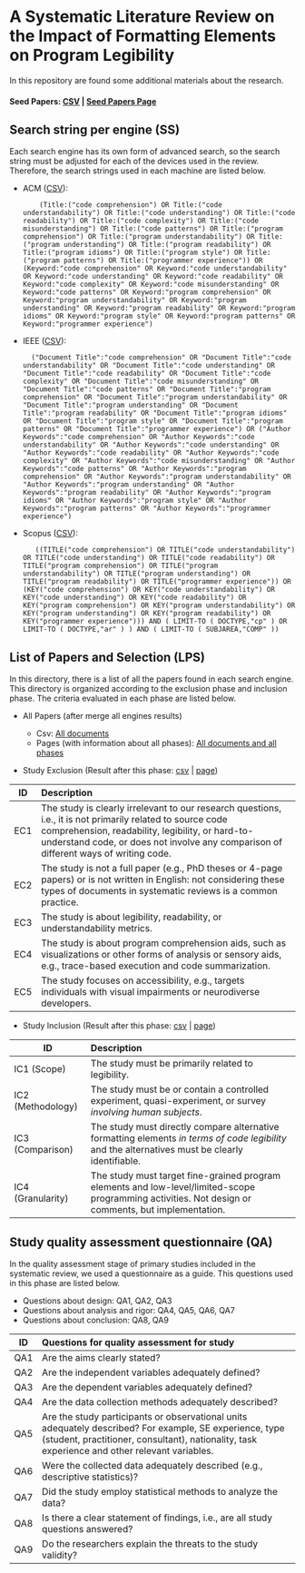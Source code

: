 # A Systematic Literature Review on the Impact of Formatting Elements on Program Legibility

In this repository are found some additional materials about the research.

#### Seed Papers: [CSV](csv/SeedPapers.tsv) | [Seed Papers Page](list-papers/SeedPapers.md)

## Search string per engine (SS)

Each search engine has its own form of advanced search, so the search string must be adjusted for each of the devices used in the review. Therefore, the search strings used in each machine are listed below.

* ACM ([CSV](csv/Engine-Result-ACM.tsv)):

          (Title:("code comprehension") OR Title:("code understandability") OR Title:("code understanding") OR Title:("code readability") OR Title:("code complexity") OR Title:("code misunderstanding") OR Title:("code patterns") OR Title:("program comprehension") OR Title:("program understandability") OR Title:("program understanding") OR Title:("program readability") OR Title:("program idioms") OR Title:("program style") OR Title:("program patterns") OR Title:("programmer experience")) OR (Keyword:"code comprehension" OR Keyword:"code understandability" OR Keyword:"code understanding" OR Keyword:"code readability" OR Keyword:"code complexity" OR Keyword:"code misunderstanding" OR Keyword:"code patterns" OR Keyword:"program comprehension" OR Keyword:"program understandability" OR Keyword:"program understanding" OR Keyword:"program readability" OR Keyword:"program idioms" OR Keyword:"program style" OR Keyword:"program patterns" OR Keyword:"programmer experience")

* IEEE ([CSV](csv/Engine-Result-IEEE.tsv)):
        
        ("Document Title":"code comprehension" OR "Document Title":"code understandability" OR "Document Title":"code understanding" OR "Document Title":"code readability" OR "Document Title":"code complexity" OR "Document Title":"code misunderstanding" OR "Document Title":"code patterns" OR "Document Title":"program comprehension" OR "Document Title":"program understandability" OR "Document Title":"program understanding" OR "Document Title":"program readability" OR "Document Title":"program idioms" OR "Document Title":"program style" OR "Document Title":"program patterns" OR "Document Title":"programmer experience") OR ("Author Keywords":"code comprehension" OR "Author Keywords":"code understandability" OR "Author Keywords":"code understanding" OR "Author Keywords":"code readability" OR "Author Keywords":"code complexity" OR "Author Keywords":"code misunderstanding" OR "Author Keywords":"code patterns" OR "Author Keywords":"program comprehension" OR "Author Keywords":"program understandability" OR "Author Keywords":"program understanding" OR "Author Keywords":"program readability" OR "Author Keywords":"program idioms" OR "Author Keywords":"program style" OR "Author Keywords":"program patterns" OR "Author Keywords":"programmer experience")

* Scopus ([CSV](csv/Engine-Result-Scopus.tsv)):

         ((TITLE("code comprehension") OR TITLE("code understandability") OR TITLE("code understanding") OR TITLE("code readability") OR TITLE("program comprehension") OR TITLE("program understandability") OR TITLE("program understanding") OR TITLE("program readability") OR TITLE("programmer experience")) OR (KEY("code comprehension") OR KEY("code understandability") OR KEY("code understanding") OR KEY("code readability") OR KEY("program comprehension") OR KEY("program understandability") OR KEY("program understanding") OR KEY("program readability") OR KEY("programmer experience"))) AND ( LIMIT-TO ( DOCTYPE,"cp" ) OR LIMIT-TO ( DOCTYPE,"ar" ) ) AND ( LIMIT-TO ( SUBJAREA,"COMP" ))

## List of Papers and Selection (LPS)
In this directory, there is a list of all the papers found in each search engine. This directory is organized according to the exclusion phase and inclusion phase. The criteria evaluated in each phase are listed below.

* All Papers (after merge all engines results)
  * Csv: [All documents](csv/MergedDocuments.tsv)
  * Pages (with information about all phases): [All documents and all phases](list-papers/MergedDocuments.md) 


* Study Exclusion (Result after this phase: [csv](csv/Triage.tsv) | [page](list-papers/Triage.md))

| ID  | Description                                                                                                                                                                                                                                           |
|-----|:------------------------------------------------------------------------------------------------------------------------------------------------------------------------------------------------------------------------------------------------------|
| EC1 | The study is clearly irrelevant to our research questions, i.e., it is not primarily related to source code comprehension, readability, legibility, or hard-to-understand code, or does not involve any comparison of different ways of writing code. | 
| EC2 | The study is not a full paper (e.g., PhD theses or 4-page papers) or is not written in English: not considering these types of documents in systematic reviews is a common practice.                                                                  |
| EC3 | The study is about legibility, readability, or understandability metrics.                                                                                                                                                                             |
| EC4 | The study is about program comprehension aids, such as visualizations or other forms of analysis or sensory aids, e.g., trace-based execution and code summarization.                                                                                 | 
| EC5 | The study focuses on accessibility, e.g., targets individuals with visual impairments or neurodiverse developers.                                                                                                                                     |

* Study Inclusion (Result after this phase: [csv](csv/First_Selection.tsv) | [page](list-papers/First_Selection.md))

| ID                | Description                                                                                                                                         | 
|-------------------|:----------------------------------------------------------------------------------------------------------------------------------------------------|
| IC1  (Scope)      | The study must be primarily related to legibility.                                                                                                  |
| IC2 (Methodology) | The study must be or contain a controlled experiment, quasi-experiment, or survey _involving human subjects_.                                       |
| IC3 (Comparison)  | The study must directly compare alternative formatting elements _in terms of code legibility_ and the alternatives must be clearly identifiable.    |
| IC4 (Granularity) | The study must target fine-grained program elements and low-level/limited-scope programming activities. Not design or comments, but implementation. |

## Study quality assessment questionnaire (QA)
In the quality assessment stage of primary studies included in the systematic review, we used a questionnaire as a guide. This questions used in this phase are listed below.

* Questions about design: QA1, QA2, QA3
* Questions about analysis and rigor: QA4, QA5, QA6, QA7
* Questions about conclusion: QA8, QA9

| ID  | Questions for quality assessment for study                                                                                                                                                                   |
|-----|:-------------------------------------------------------------------------------------------------------------------------------------------------------------------------------------------------------------|
| QA1 | Are the aims clearly stated?                                                                                                                                                                                 |
| QA2 | Are the independent variables adequately defined?                                                                                                                                                            |
| QA3 | Are the dependent variables adequately defined?                                                                                                                                                              |
| QA4 | Are the data collection methods adequately described?                                                                                                                                                        |
| QA5 | Are the study participants or observational units adequately  described? For example, SE experience, type (student,  practitioner, consultant),  nationality, task experience and  other relevant variables. |
| QA6 | Were the collected data adequately described (e.g., descriptive statistics)?                                                                                                                                 | 
| QA7 | Did the study employ statistical methods to analyze the data?                                                                                                                                                |
| QA8 | Is there a clear statement of findings, i.e., are all study questions answered?                                                                                                                              |
| QA9 | Do the researchers explain the threats to the study validity?                                                                                                                                                |


